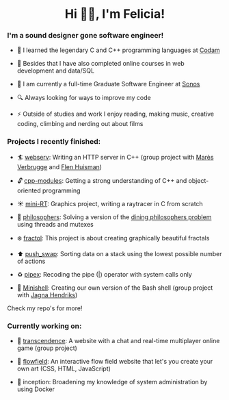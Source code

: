 

<h1 align="center">Hi 👋🏼, I'm Felicia!</h1>
<h3 align="left">I'm a sound designer gone software engineer!</h3>


- 🌱 I learned the legendary C and C++ programming languages at [Codam](https://www.codam.nl/)

- 🎒 Besides that I have also completed online courses in web development and data/SQL

- :office: I am currently a full-time Graduate Software Engineer at [Sonos](https://www.sonos.com/en-us/home)

- 🔍 Always looking for ways to improve my code

- ⚡ Outside of studies and work I enjoy reading, making music, creative coding, climbing and nerding out about films

<h3 align="left">Projects I recently finished:</h3>

- :surfer: [webserv](https://github.com/fkoolhoven/webserv): Writing an HTTP server in C++ (group project with [Marès Verbrugge](https://github.com/maresverbrugge) and [Flen Huisman](https://github.com/fhuisman))

- :unlock: [cpp-modules](https://github.com/fkoolhoven/Cpp-Modules): Getting a strong understanding of C++ and object-oriented programming

- :sunny: [mini-RT](https://github.com/fkoolhoven/miniRT): Graphics project, writing a raytracer in C from scratch

- :spaghetti: [philosophers](https://github.com/fkoolhoven/philosophers): Solving a version of the [dining philosophers problem](https://en.wikipedia.org/wiki/Dining_philosophers_problem) using threads and mutexes

- :snowflake: [fractol](https://github.com/fkoolhoven/fractol): This project is about creating graphically beautiful fractals

- :arrow_up: [push_swap](https://github.com/fkoolhoven/push_swap): Sorting data on a stack using the lowest possible number of actions

- :recycle: [pipex](https://github.com/fkoolhoven/pipex): Recoding the pipe (|) operator with system calls only

- 🐚 [Minishell](https://github.com/fkoolhoven/Minishell): Creating our own version of the Bash shell (group project with [Jagna Hendriks](https://github.com/jshendriks))

Check my repo's for more!

<h3 align="left">Currently working on:</h3>

- :crystal_ball: [transcendence](https://github.com/maresverbrugge/Transcendence): A website with a chat and real-time multiplayer online game (group project)

- :ocean: [flowfield](https://github.com/fkoolhoven/fkoolhoven.github.io): An interactive flow field website that let's you create your own art (CSS, HTML, JavaScript)

- :whale2: inception: Broadening my knowledge of system administration by using Docker
